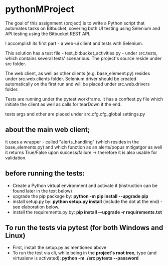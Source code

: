 # pythonMProject

The goal of this assignment (project) is to write a Python script that automates tasks on Bitbucket, covering both UI testing
using Selenium and API testing using the Bitbucket REST API.

I accomplish its first part - a web-ui client and tests with Selenium.

This solution has a test file - test_bitbucket_activities.py - under src.tests, which contains several tests' scenarious.
The project's source reside under src folder.

The web client, as well as other clients (e.g. base_element.py) resides under src.web.clients folder.
Selenium driver should be created automatically on the first run and will be placed under src.web.drivers folder.

Tests are running under the pytest workframe.
it has a conftest.py file which initiate the client as well as calls for tearDown it the end.

tests args and other are placed under src.cfg.cfg_global settings.py

## about the main web client;
it uses a wrapper - called "alerts_handling" (which resides in the base_elements.py) and which function as an alerts/popus mitigatgor 
as well it returns True/False upon success/failure -> therefore it is also usable for validation.

## before running the tests:
  - Create a Python virtual environment and activate it (instruction can be found later in the text below)
  - upgrade the pip package by: **python -m pip install --upgrade pip**
  - install setup.py by: **python setup.py install** (include the dot at the end) - see elaboration below.
  - install the requirements.py by:  **pip install --upgrade -r requirements.txt**

## To run the tests via pytest (for both Windows and Linux)
- First, install the setup.py as mentioned above 
- To run the test via cli, while being in the **project's root tree**, type (and virtualenv is activated):
  **python -m ./src pytests --password <bitbucket password>**
